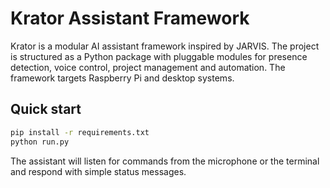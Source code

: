 # Krator Assistant Framework

Krator is a modular AI assistant framework inspired by JARVIS. The project is
structured as a Python package with pluggable modules for presence detection,
voice control, project management and automation. The framework targets
Raspberry Pi and desktop systems.

## Quick start

```bash
pip install -r requirements.txt
python run.py
```

The assistant will listen for commands from the microphone or the terminal and
respond with simple status messages.
